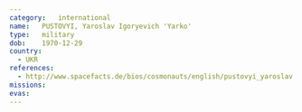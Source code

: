 ```yaml
---
category:	international
name:	PUSTOVYI, Yaroslav Igoryevich 'Yarko'
type:	military
dob:	1970-12-29
country:
  - UKR
references:
  - http://www.spacefacts.de/bios/cosmonauts/english/pustovyi_yaroslav.htm
missions:
evas:
---
```

